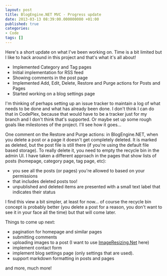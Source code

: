 ```yaml
---
layout: post
title: BlogEngine.NET MVC - Progress update
date: 2013-03-13 08:39:00.000000000 +01:00
published: true
categories:
- Code
tags: []
---
```


Here's a short update on what I've been working on. Time is a bit limited but I like to hack around in this project and that's what it's all about!

<ul>
<li>Implemented Category and Tag pages</li>
<li>Initial implementation for RSS feed</li>
<li>Showing comments in the post page</li>
<li>Implemented Add, Edit, Delete, Restore and Purge actions for Posts and Pages</li>
<li>Started working on a blog settings page</li>
</ul>

I'm thinking of perhaps setting up an issue tracker to maintain a log of what needs to be done and what has already been done. I don't think I can do that in CodePlex, because that would have to be a tracker just for my branch and I don't think that's supported. Or maybe set up some rough goals like milestones of the project. I'll see how it goes...

One comment on the Restore and Purge actions: in BlogEngine.NET, when you delete a post or a page it doesn't get completely deleted. It is marked as deleted, but the post file is still there (if you're using the default file based storage). To really delete it, you need to empty the recycle bin in the admin UI. I have taken a different approach in the pages that show lists of posts (homepage, category page, tag page, etc):
<ul>
<li>you see all the posts (or pages) you're allowed to based on your permissions</li>
<li>that includes deleted posts too!</li>
<li>unpublished and deleted items are presented with a small text label that indicates their status</li>
</ul>

I find this view a bit simpler, at least for now... of course the recycle bin concept is probably better (you delete a post for a reason, you don't want to see it in your face all the time) but that will come later.

Things to come up next:
<ul>
<li>pagination for homepage and similar pages</li>
<li>submitting comments</li>
<li>uploading images to a post (I want to use <a href="http://imageresizing.net/">ImageResizing.Net</a> here)</li>
<li>implement contact form</li>
<li>implement blog settings page (only settings that are used).</li>
<li>support markdown formatting in posts and pages</li>
</ul>

and more, much more!

